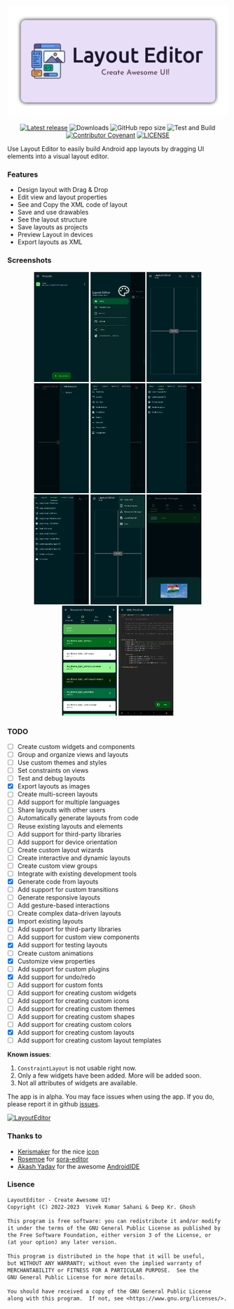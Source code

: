 ![Banner](./app/src/main/res/drawable-v24/app_banner.png "app_banner")

<div align="center">

[![Latest release](https://img.shields.io/github/v/release/itsvks19/LayoutEditor?include_prereleases&label=latest%20release&style=for-the-badge)](https://github.com/itsvks19/LayoutEditor/releases/latest)
![Downloads](https://img.shields.io/github/downloads/itsvks19/LayoutEditor/total?style=for-the-badge)
![GitHub repo size](https://img.shields.io/github/repo-size/itsvks19/LayoutEditor?style=for-the-badge)
![Test and Build](https://img.shields.io/github/actions/workflow/status/itsvks19/LayoutEditor/test_and_build.yml?label=Test%20and%20Build&style=for-the-badge&logo=github)
[![Contributor Covenant](https://img.shields.io/badge/Contributor%20Covenant-2.1-4baaaa.svg?style=for-the-badge)](https://github.com/itsvks19/LayoutEditor/blob/main/CODE_OF_CONDUCT.md)
[![LICENSE](https://img.shields.io/github/license/itsvks19/LayoutEditor?color=blue&style=for-the-badge)](https://github.com/itsvks19/LayoutEditor/blob/main/LICENSE)
</div>

Use Layout Editor to easily build Android app layouts by dragging UI elements into a visual layout editor.

### Features
- Design layout with Drag & Drop
- Edit view and layout properties
- See and Copy the XML code of layout
- Save and use drawables
- See the layout structure
- Save layouts as projects
- Preview Layout in devices
- Export layouts as XML

### Screenshots
<div align="center">

<img width="125" height="250" src="./screenshots/ScreenShot_LayoutEditor_01.jpg" alt="Screenshot_01" title="Screenshot_01">
<img width="125" height="250" src="./screenshots/ScreenShot_LayoutEditor_02.jpg" alt="Screenshot_02" title="Screenshot_02">
<img width="125" height="250" src="./screenshots/ScreenShot_LayoutEditor_03.jpg" alt="Screenshot_03" title="Screenshot_03">
<img width="125" height="250" src="./screenshots/ScreenShot_LayoutEditor_04.jpg" alt="Screenshot_04" title="Screenshot_04">
<img width="125" height="250" src="./screenshots/ScreenShot_LayoutEditor_05.jpg" alt="Screenshot_05" title="Screenshot_05">
<img width="125" height="250" src="./screenshots/ScreenShot_LayoutEditor_06.jpg" alt="Screenshot_06" title="Screenshot_06">
<img width="125" height="250" src="./screenshots/ScreenShot_LayoutEditor_07.jpg" alt="Screenshot_07" title="Screenshot_07">
<img width="125" height="250" src="./screenshots/ScreenShot_LayoutEditor_08.jpg" alt="Screenshot_08" title="Screenshot_08">
<img width="125" height="250" src="./screenshots/ScreenShot_LayoutEditor_09.jpg" alt="Screenshot_09" title="Screenshot_09">
<img width="125" height="250" src="./screenshots/ScreenShot_LayoutEditor_10.jpg" alt="Screenshot_10" title="Screenshot_10">
<img width="125" height="250" src="./screenshots/ScreenShot_LayoutEditor_11.jpg" alt="Screenshot_11" title="Screenshot_11">
</div>

### TODO
- [ ] Create custom widgets and components
- [ ] Group and organize views and layouts
- [ ] Use custom themes and styles
- [ ] Set constraints on views
- [ ] Test and debug layouts
- [X] Export layouts as images
- [ ] Create multi-screen layouts
- [ ] Add support for multiple languages
- [ ] Share layouts with other users
- [ ] Automatically generate layouts from code
- [ ] Reuse existing layouts and elements
- [ ] Add support for third-party libraries
- [ ] Add support for device orientation
- [ ] Create custom layout wizards
- [ ] Create interactive and dynamic layouts
- [ ] Create custom view groups
- [ ] Integrate with existing development tools
- [X] Generate code from layouts
- [ ] Add support for custom transitions
- [ ] Generate responsive layouts
- [ ] Add gesture-based interactions
- [ ] Create complex data-driven layouts
- [X] Import existing layouts
- [ ] Add support for third-party libraries
- [ ] Add support for custom view components
- [X] Add support for testing layouts
- [ ] Create custom animations
- [X] Customize view properties
- [ ] Add support for custom plugins
- [X] Add support for undo/redo
- [ ] Add support for custom fonts
- [ ] Add support for creating custom widgets
- [ ] Add support for creating custom icons
- [ ] Add support for creating custom themes
- [ ] Add support for creating custom shapes
- [ ] Add support for creating custom colors
- [X] Add support for creating custom layouts
- [ ] Add support for creating custom layout templates

**Known issues**:
1. `ConstraintLayout` is not usable right now.
2. Only a few widgets have been added. More will be added soon.
3. Not all attributes of widgets are available.

The app is in alpha.
You may face issues when using the app. If you do, please report it in github [issues](https://github.com/itsvks19/LayoutEditor/issues).

[![LayoutEditor](https://img.shields.io/badge/Layout-Editor-blue?style=for-the-badge)](https://github.com/itsvks19/LayoutEditor/releases/latest)

### Thanks to
- [Kerismaker](https://www.flaticon.com/authors/kerismaker) for the nice [icon](https://www.flaticon.com/free-icon/template_6863985)
- [Rosemoe](https://github.com/Rosemoe) for [sora-editor](https://github.com/Rosemoe/sora-editor)
- [Akash Yadav](https://github.com/itsaky) for the awesome [AndroidIDE](https://github.com/AndroidIDEOfficial/AndroidIDE)

### Lisence
```
LayoutEditor - Create Awesome UI!
Copyright (C) 2022-2023  Vivek Kumar Sahani & Deep Kr. Ghosh

This program is free software: you can redistribute it and/or modify
it under the terms of the GNU General Public License as published by
the Free Software Foundation, either version 3 of the License, or
(at your option) any later version.

This program is distributed in the hope that it will be useful,
but WITHOUT ANY WARRANTY; without even the implied warranty of
MERCHANTABILITY or FITNESS FOR A PARTICULAR PURPOSE.  See the
GNU General Public License for more details.

You should have received a copy of the GNU General Public License
along with this program.  If not, see <https://www.gnu.org/licenses/>.
```
